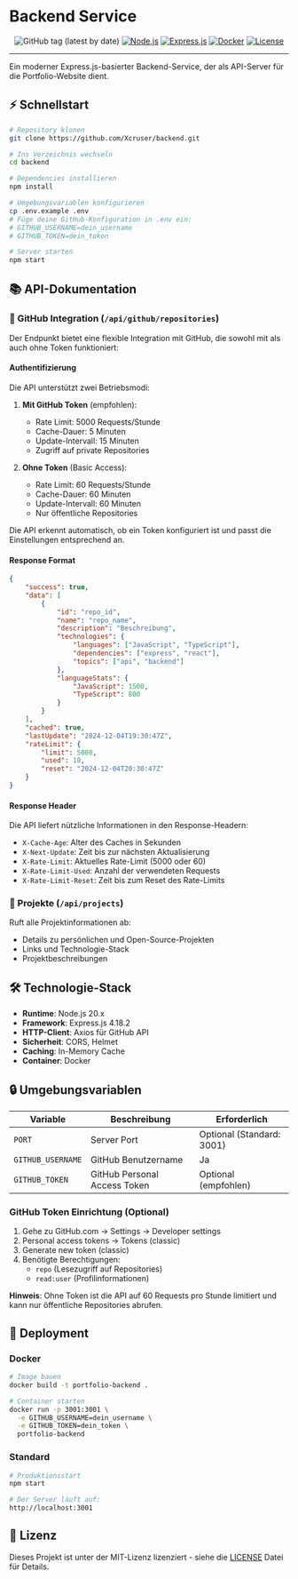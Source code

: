 # Backend Service

<div align="center">

![GitHub tag (latest by date)](https://img.shields.io/github/v/tag/Xcruser/backend)
[![Node.js](https://img.shields.io/badge/Node.js-20.x-green?style=flat-square&logo=node.js)](https://nodejs.org/)
[![Express.js](https://img.shields.io/badge/Express.js-4.18.2-lightgrey?style=flat-square&logo=express)](https://expressjs.com/)
[![Docker](https://img.shields.io/badge/Docker-Ready-blue?style=flat-square&logo=docker)](https://www.docker.com/)
[![License](https://img.shields.io/badge/License-MIT-green.svg?style=flat-square)](LICENSE)

</div>

---

Ein moderner Express.js-basierter Backend-Service, der als API-Server für die Portfolio-Website dient.

## ⚡ Schnellstart

```bash
# Repository klonen
git clone https://github.com/Xcruser/backend.git

# Ins Verzeichnis wechseln
cd backend

# Dependencies installieren
npm install

# Umgebungsvariablen konfigurieren
cp .env.example .env
# Füge deine GitHub-Konfiguration in .env ein:
# GITHUB_USERNAME=dein_username
# GITHUB_TOKEN=dein_token

# Server starten
npm start
```

## 📚 API-Dokumentation

### 🔄 GitHub Integration (`/api/github/repositories`)

Der Endpunkt bietet eine flexible Integration mit GitHub, die sowohl mit als auch ohne Token funktioniert:

#### Authentifizierung

Die API unterstützt zwei Betriebsmodi:

1. **Mit GitHub Token** (empfohlen):
   - Rate Limit: 5000 Requests/Stunde
   - Cache-Dauer: 5 Minuten
   - Update-Intervall: 15 Minuten
   - Zugriff auf private Repositories

2. **Ohne Token** (Basic Access):
   - Rate Limit: 60 Requests/Stunde
   - Cache-Dauer: 60 Minuten
   - Update-Intervall: 60 Minuten
   - Nur öffentliche Repositories

Die API erkennt automatisch, ob ein Token konfiguriert ist und passt die Einstellungen entsprechend an.

#### Response Format

```json
{
    "success": true,
    "data": [
        {
            "id": "repo_id",
            "name": "repo_name",
            "description": "Beschreibung",
            "technologies": {
                "languages": ["JavaScript", "TypeScript"],
                "dependencies": ["express", "react"],
                "topics": ["api", "backend"]
            },
            "languageStats": {
                "JavaScript": 1500,
                "TypeScript": 800
            }
        }
    ],
    "cached": true,
    "lastUpdate": "2024-12-04T19:30:47Z",
    "rateLimit": {
        "limit": 5000,
        "used": 10,
        "reset": "2024-12-04T20:30:47Z"
    }
}
```

#### Response Header

Die API liefert nützliche Informationen in den Response-Headern:

- `X-Cache-Age`: Alter des Caches in Sekunden
- `X-Next-Update`: Zeit bis zur nächsten Aktualisierung
- `X-Rate-Limit`: Aktuelles Rate-Limit (5000 oder 60)
- `X-Rate-Limit-Used`: Anzahl der verwendeten Requests
- `X-Rate-Limit-Reset`: Zeit bis zum Reset des Rate-Limits

### 📂 Projekte (`/api/projects`)

Ruft alle Projektinformationen ab:
- Details zu persönlichen und Open-Source-Projekten
- Links und Technologie-Stack
- Projektbeschreibungen

## 🛠️ Technologie-Stack

- **Runtime**: Node.js 20.x
- **Framework**: Express.js 4.18.2
- **HTTP-Client**: Axios für GitHub API
- **Sicherheit**: CORS, Helmet
- **Caching**: In-Memory Cache
- **Container**: Docker

## 🔒 Umgebungsvariablen

| Variable | Beschreibung | Erforderlich |
|----------|-------------|--------------|
| `PORT` | Server Port | Optional (Standard: 3001) |
| `GITHUB_USERNAME` | GitHub Benutzername | Ja |
| `GITHUB_TOKEN` | GitHub Personal Access Token | Optional (empfohlen) |

### GitHub Token Einrichtung (Optional)

1. Gehe zu GitHub.com -> Settings -> Developer settings
2. Personal access tokens -> Tokens (classic)
3. Generate new token (classic)
4. Benötigte Berechtigungen:
   - `repo` (Lesezugriff auf Repositories)
   - `read:user` (Profilinformationen)

**Hinweis**: Ohne Token ist die API auf 60 Requests pro Stunde limitiert und kann nur öffentliche Repositories abrufen.

## 🚀 Deployment

### Docker

```bash
# Image bauen
docker build -t portfolio-backend .

# Container starten
docker run -p 3001:3001 \
  -e GITHUB_USERNAME=dein_username \
  -e GITHUB_TOKEN=dein_token \
  portfolio-backend
```

### Standard

```bash
# Produktionsstart
npm start

# Der Server läuft auf:
http://localhost:3001
```

## 📄 Lizenz

Dieses Projekt ist unter der MIT-Lizenz lizenziert - siehe die [LICENSE](LICENSE) Datei für Details.
